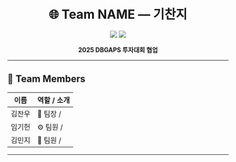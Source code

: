 <h1 align="center">🌐 Team NAME — 기찬지 </h1>

<p align="center">
  <img src="https://img.shields.io/badge/Team-GitHub-blue?style=flat-square" />
  <img src="https://img.shields.io/badge/Status-Active-brightgreen?style=flat-square" />
</p>

<p align="center">
  <strong>2025 DBGAPS 투자대회 협업 </strong>
</p>

---

## 👥 Team Members

| 이름     | 역할 / 소개                         |
|----------|-------------------------------------|
| 김찬우 | 📌 팀장 /                             |
| 임기헌 | ⚙️ 팀원 /                              |
| 김민지 | 🎨 팀원 /                             |

---

